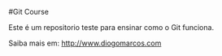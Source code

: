 #Git Course

Este é um repositorio teste para ensinar como o Git funciona.

Saiba mais em: http://www.diogomarcos.com